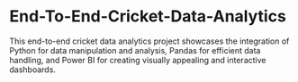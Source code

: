 # End-To-End-Cricket-Data-Analytics
This end-to-end cricket data analytics project showcases the integration of Python for data manipulation and
analysis, Pandas for efficient data handling, and Power BI for creating visually appealing and interactive
dashboards.
